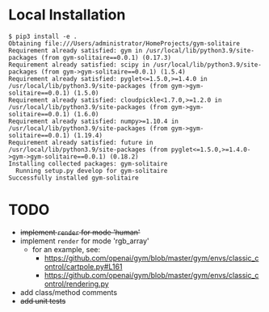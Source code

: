 # Local Installation

```
$ pip3 install -e .
Obtaining file:///Users/administrator/HomeProjects/gym-solitaire
Requirement already satisfied: gym in /usr/local/lib/python3.9/site-packages (from gym-solitaire==0.0.1) (0.17.3)
Requirement already satisfied: scipy in /usr/local/lib/python3.9/site-packages (from gym->gym-solitaire==0.0.1) (1.5.4)
Requirement already satisfied: pyglet<=1.5.0,>=1.4.0 in /usr/local/lib/python3.9/site-packages (from gym->gym-solitaire==0.0.1) (1.5.0)
Requirement already satisfied: cloudpickle<1.7.0,>=1.2.0 in /usr/local/lib/python3.9/site-packages (from gym->gym-solitaire==0.0.1) (1.6.0)
Requirement already satisfied: numpy>=1.10.4 in /usr/local/lib/python3.9/site-packages (from gym->gym-solitaire==0.0.1) (1.19.4)
Requirement already satisfied: future in /usr/local/lib/python3.9/site-packages (from pyglet<=1.5.0,>=1.4.0->gym->gym-solitaire==0.0.1) (0.18.2)
Installing collected packages: gym-solitaire
  Running setup.py develop for gym-solitaire
Successfully installed gym-solitaire
```

# TODO

* ~~implement `render` for mode 'human'~~
* implement `render` for mode 'rgb_array'
  * for an example, see:
    * https://github.com/openai/gym/blob/master/gym/envs/classic_control/cartpole.py#L161 
    * https://github.com/openai/gym/blob/master/gym/envs/classic_control/rendering.py
* add class/method comments
* ~~add unit tests~~
